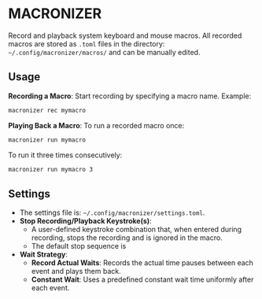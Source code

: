 # MACRONIZER

Record and playback system keyboard and mouse macros. All recorded macros are
stored as `.toml` files in the directory: `~/.config/macronizer/macros/` and can be
manually edited.

## Usage

**Recording a Macro**:
   Start recording by specifying a macro name. Example:
```bash
macronizer rec mymacro
```

**Playing Back a Macro**:
To run a recorded macro once:
```bash
macronizer run mymacro
```

To run it three times consecutively:
```bash
macronizer run mymacro 3
```

## Settings
- The settings file is: `~/.config/macronizer/settings.toml`.
- **Stop Recording/Playback Keystroke(s)**:
  - A user-defined keystroke combination that, when entered during recording, stops the recording and is ignored in the macro.
  - The default stop sequence is <Esc><Esc><Esc>
- **Wait Strategy**:
  - **Record Actual Waits**: Records the actual time pauses between each event and plays them back.
  - **Constant Wait**: Uses a predefined constant wait time uniformly after each event.

